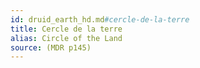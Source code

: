```yaml
---
id: druid_earth_hd.md#cercle-de-la-terre
title: Cercle de la terre
alias: Circle of the Land
source: (MDR p145)
---
```


